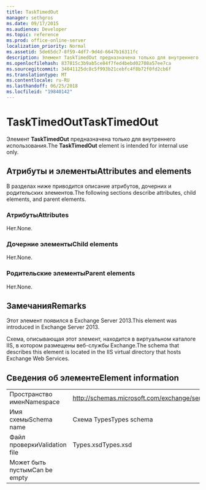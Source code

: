 ```yaml
---
title: TaskTimedOut
manager: sethgros
ms.date: 09/17/2015
ms.audience: Developer
ms.topic: reference
ms.prod: office-online-server
localization_priority: Normal
ms.assetid: 5de65dc7-8f59-4df7-9d4d-6647b16311fc
description: Элемент TaskTimedOut предназначена только для внутреннего использования.
ms.openlocfilehash: 837815c3b9ab5ce84f7fed4bebd02708a57ee7ca
ms.sourcegitcommit: 34041125dc8c5f993b21cebfc4f8b72f0fd2cb6f
ms.translationtype: MT
ms.contentlocale: ru-RU
ms.lasthandoff: 06/25/2018
ms.locfileid: "19840142"
---
```

# <a name="tasktimedout"></a><span data-ttu-id="e9b9a-103">TaskTimedOut</span><span class="sxs-lookup"><span data-stu-id="e9b9a-103">TaskTimedOut</span></span>

<span data-ttu-id="e9b9a-104">Элемент **TaskTimedOut** предназначена только для внутреннего использования.</span><span class="sxs-lookup"><span data-stu-id="e9b9a-104">The **TaskTimedOut** element is intended for internal use only.</span></span> 

## <a name="attributes-and-elements"></a><span data-ttu-id="e9b9a-105">Атрибуты и элементы</span><span class="sxs-lookup"><span data-stu-id="e9b9a-105">Attributes and elements</span></span>

<span data-ttu-id="e9b9a-106">В разделах ниже приводится описание атрибутов, дочерних и родительских элементов.</span><span class="sxs-lookup"><span data-stu-id="e9b9a-106">The following sections describe attributes, child elements, and parent elements.</span></span>
  
### <a name="attributes"></a><span data-ttu-id="e9b9a-107">Атрибуты</span><span class="sxs-lookup"><span data-stu-id="e9b9a-107">Attributes</span></span>

<span data-ttu-id="e9b9a-108">Нет.</span><span class="sxs-lookup"><span data-stu-id="e9b9a-108">None.</span></span>
  
### <a name="child-elements"></a><span data-ttu-id="e9b9a-109">Дочерние элементы</span><span class="sxs-lookup"><span data-stu-id="e9b9a-109">Child elements</span></span>

<span data-ttu-id="e9b9a-110">Нет.</span><span class="sxs-lookup"><span data-stu-id="e9b9a-110">None.</span></span>
  
### <a name="parent-elements"></a><span data-ttu-id="e9b9a-111">Родительские элементы</span><span class="sxs-lookup"><span data-stu-id="e9b9a-111">Parent elements</span></span>

<span data-ttu-id="e9b9a-112">Нет.</span><span class="sxs-lookup"><span data-stu-id="e9b9a-112">None.</span></span>
  
## <a name="remarks"></a><span data-ttu-id="e9b9a-113">Замечания</span><span class="sxs-lookup"><span data-stu-id="e9b9a-113">Remarks</span></span>

<span data-ttu-id="e9b9a-114">Этот элемент появился в Exchange Server 2013.</span><span class="sxs-lookup"><span data-stu-id="e9b9a-114">This element was introduced in Exchange Server 2013.</span></span>
  
<span data-ttu-id="e9b9a-115">Схема, описывающая этот элемент, находится в виртуальном каталоге IIS, в котором размещены веб-службы Exchange.</span><span class="sxs-lookup"><span data-stu-id="e9b9a-115">The schema that describes this element is located in the IIS virtual directory that hosts Exchange Web Services.</span></span>
  
## <a name="element-information"></a><span data-ttu-id="e9b9a-116">Сведения об элементе</span><span class="sxs-lookup"><span data-stu-id="e9b9a-116">Element information</span></span>

|||
|:-----|:-----|
|<span data-ttu-id="e9b9a-117">Пространство имен</span><span class="sxs-lookup"><span data-stu-id="e9b9a-117">Namespace</span></span>  <br/> |http://schemas.microsoft.com/exchange/services/2006/types  <br/> |
|<span data-ttu-id="e9b9a-118">Имя схемы</span><span class="sxs-lookup"><span data-stu-id="e9b9a-118">Schema name</span></span>  <br/> |<span data-ttu-id="e9b9a-119">Схема Types</span><span class="sxs-lookup"><span data-stu-id="e9b9a-119">Types schema</span></span>  <br/> |
|<span data-ttu-id="e9b9a-120">Файл проверки</span><span class="sxs-lookup"><span data-stu-id="e9b9a-120">Validation file</span></span>  <br/> |<span data-ttu-id="e9b9a-121">Types.xsd</span><span class="sxs-lookup"><span data-stu-id="e9b9a-121">Types.xsd</span></span>  <br/> |
|<span data-ttu-id="e9b9a-122">Может быть пустым</span><span class="sxs-lookup"><span data-stu-id="e9b9a-122">Can be empty</span></span>  <br/> ||
   


